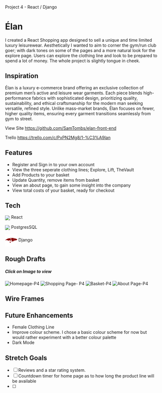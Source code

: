 Project 4 - React / Django




# Élan

I created a React Shopping app designed to sell a unique and time limited luxury leisurewear.
Aesthetically I wanted to aim to corner the gym/run club goer; with dark tones on some of the pages and a more natural look for the explore page.
Users can explore the clothing line and look to be prepared to spend a lot of money. The whole project is slightly tongue in cheek.

## Inspiration 

Élan is a luxury e-commerce brand offering an exclusive collection of premium men’s active and leisure wear garments. 
Each piece blends high-performance fabrics with sophisticated design, prioritizing quality, sustainability, and ethical craftsmanship for the modern man seeking versatile, refined style.
Unlike mass-market brands, Élan focuses on fewer, higher quality items, ensuring every garment transitions seamlessly from gym to street.


View Site https://github.com/SamTombs/elan-front-end

Trello https://trello.com/c/PxPN2Mg8/1-%C3%A9lan

## Features

- Register and Sign in to your own account
- View the three seperate clothing lines; Explore, Lift, TheVault
- Add Products to your basket
- Update Quantity, remove items from basket
- View an about page, to gain some insight into the company
- View total costs of your basket, ready for checkout

## Tech

<p>
  <img src="https://cdn.jsdelivr.net/gh/devicons/devicon/icons/react/react-original.svg" width="40" style="vertical-align:middle;"/> 
  React
</p>

<p>
  <img src="https://cdn.jsdelivr.net/gh/devicons/devicon/icons/mongodb/mongodb-original.svg" width="40" style="vertical-align:middle;"/> 
  PostgresSQL
</p>

<p>
  <img src="https://raw.githubusercontent.com/devicons/devicon/master/icons/mongoose/mongoose-original.svg" width="40" style="vertical-align:middle;"/> 
  Django
</p>

## Rough Drafts

##### Click on Image to view

<div >
  <img height="200" width="200" alt="Homepage-P4" src="https://github.com/user-attachments/assets/e44f02a8-4fb7-44e8-92a9-e056cf0b9d21" /> 
  <img height="200" width="200" alt="Shopping Page- P4" src="https://github.com/user-attachments/assets/36551d3a-1124-4398-ba0e-6285c7adf69f" />
  <img height="200" width="200" alt="Basket-P4" src="https://github.com/user-attachments/assets/8ad11f30-ae14-49ec-9498-3796de7bbab4" />
  <img height="200" width="200" alt="About Page-P4" src="https://github.com/user-attachments/assets/f600f068-4aa3-4d93-b8ba-9988f64da4c1" />
</div>

## Wire Frames



## Future Enhancements

- Female Clothing Line
- Improve colour scheme. I chose a basic colour scheme for now but would rather experiment with a better colour palette
- Dark Mode

## Stretch Goals

- [ ] Reviews and a star rating system.
- [ ] Countdown timer for home page as to how long the product line will be available
- [ ] 


































